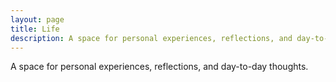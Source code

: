 ```yaml
---
layout: page
title: Life
description: A space for personal experiences, reflections, and day-to-day thoughts.
---
```



A space for personal experiences, reflections, and day-to-day thoughts.
